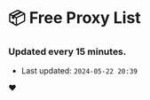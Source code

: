 # :package: Free Proxy List
### Updated every 15 minutes.

- Last updated: `2024-05-22 20:39`

:heart:

